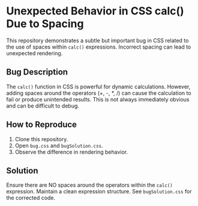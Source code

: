 # Unexpected Behavior in CSS calc() Due to Spacing

This repository demonstrates a subtle but important bug in CSS related to the use of spaces within `calc()` expressions.  Incorrect spacing can lead to unexpected rendering.

## Bug Description

The `calc()` function in CSS is powerful for dynamic calculations. However, adding spaces around the operators (+, -, *, /) can cause the calculation to fail or produce unintended results.  This is not always immediately obvious and can be difficult to debug.

## How to Reproduce

1. Clone this repository.
2. Open `bug.css` and `bugSolution.css`. 
3. Observe the difference in rendering behavior.

## Solution

Ensure there are NO spaces around the operators within the `calc()` expression.   Maintain a clean expression structure.  See `bugSolution.css` for the corrected code.
